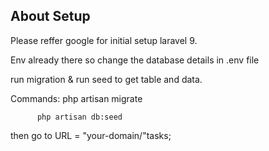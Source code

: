 ## About Setup

Please reffer google for initial setup laravel 9.

Env already there so change the database details in .env file

run migration & run seed to get table and data.

Commands: php artisan migrate

          php artisan db:seed

then go to URL = "your-domain/"tasks;          

